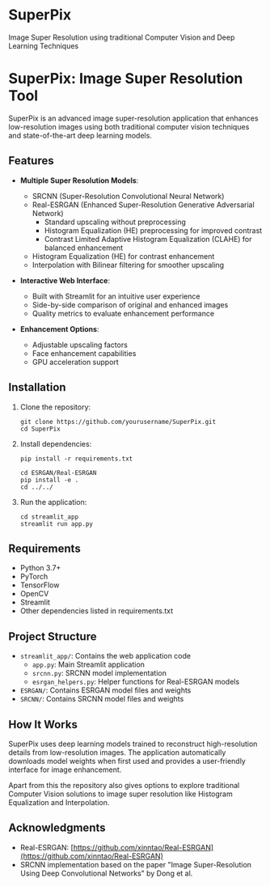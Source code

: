 # SuperPix
Image Super Resolution using traditional Computer Vision and Deep Learning Techniques
# SuperPix: Image Super Resolution Tool

SuperPix is an advanced image super-resolution application that enhances low-resolution images using both traditional computer vision techniques and state-of-the-art deep learning models.

## Features
    
- **Multiple Super Resolution Models**:
  - SRCNN (Super-Resolution Convolutional Neural Network)
  - Real-ESRGAN (Enhanced Super-Resolution Generative Adversarial Network)
    - Standard upscaling without preprocessing
    - Histogram Equalization (HE) preprocessing for improved contrast
    - Contrast Limited Adaptive Histogram Equalization (CLAHE) for balanced enhancement
  - Histogram Equalization (HE) for contrast enhancement
  - Interpolation with Bilinear filtering for smoother upscaling

- **Interactive Web Interface**:
  - Built with Streamlit for an intuitive user experience
  - Side-by-side comparison of original and enhanced images
  - Quality metrics to evaluate enhancement performance

- **Enhancement Options**:
  - Adjustable upscaling factors
  - Face enhancement capabilities
  - GPU acceleration support

## Installation

1. Clone the repository:
   ```
   git clone https://github.com/yourusername/SuperPix.git
   cd SuperPix
   ```

2. Install dependencies:
   ```
   pip install -r requirements.txt
   ```

   ```
   cd ESRGAN/Real-ESRGAN
   pip install -e .
   cd ../../
   ```

3. Run the application:
   ```
   cd streamlit_app
   streamlit run app.py
   ```

## Requirements

- Python 3.7+
- PyTorch
- TensorFlow
- OpenCV
- Streamlit
- Other dependencies listed in requirements.txt

## Project Structure

- `streamlit_app/`: Contains the web application code
  - `app.py`: Main Streamlit application
  - `srcnn.py`: SRCNN model implementation
  - `esrgan_helpers.py`: Helper functions for Real-ESRGAN models
- `ESRGAN/`: Contains ESRGAN model files and weights
- `SRCNN/`: Contains SRCNN model files and weights

## How It Works

SuperPix uses deep learning models trained to reconstruct high-resolution details from low-resolution images. The application automatically downloads model weights when first used and provides a user-friendly interface for image enhancement.

Apart from this the repository also gives options to explore traditional Computer Vision solutions to image super resolution like Histogram Equalization and Interpolation.

## Acknowledgments

- Real-ESRGAN: [https://github.com/xinntao/Real-ESRGAN](https://github.com/xinntao/Real-ESRGAN)
- SRCNN implementation based on the paper "Image Super-Resolution Using Deep Convolutional Networks" by Dong et al.
